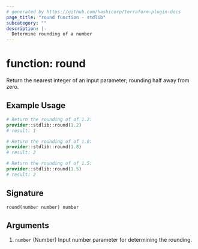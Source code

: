 ```yaml
---
# generated by https://github.com/hashicorp/terraform-plugin-docs
page_title: "round function - stdlib"
subcategory: ""
description: |-
  Determine rounding of a number
---
```


# function: round

Return the nearest integer of an input parameter; rounding half away from zero.

## Example Usage

```terraform
# Return the rounding of of 1.2:
provider::stdlib::round(1.2)
# result: 1

# Return the rounding of of 1.8:
provider::stdlib::round(1.8)
# result: 2

# Return the rounding of of 1.5:
provider::stdlib::round(1.5)
# result: 2
```

## Signature

<!-- signature generated by tfplugindocs -->
```text
round(number number) number
```

## Arguments

<!-- arguments generated by tfplugindocs -->
1. `number` (Number) Input number parameter for determining the rounding.

